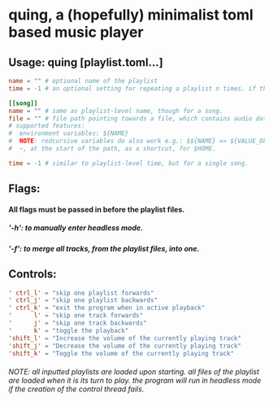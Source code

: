 # quing, a (hopefully) minimalist toml based music player

## Usage: quing [playlist.toml...]
```toml
name = "" # optional name of the playlist
time = -1 # an optional setting for repeating a playlist n times. if the number is below zero, it'll repeat infinitely

[[song]]
name = "" # same as playlist-level name, though for a song.
file = "" # file path pointing towards a file, which contains audio data.
# supported features:
#  environment variables: ${NAME}
#  NOTE: redcursive variables do also work e.g.: $${NAME} => ${VALUE_OF_NAME} => {VALUE_OF_VALUE_OF_NAME}
#  ~, at the start of the path, as a shortcut, for $HOME.

time = -1 # similar to playlist-level time, but for a single song.
```

## Flags:
#### All flags must be passed in before the playlist files.
##### '-h': to manually enter headless mode.
##### '-f': to merge all tracks, from the playlist files, into one.

## Controls:
```toml
' ctrl_l' = "skip one playlist forwards"
' ctrl_j' = "skip one playlist backwards"
' ctrl_k' = "exit the program when in active playback"
'      l' = "skip one track forwards"
'      j' = "skip one track backwards"
'      k' = "toggle the playback"
'shift_l' = "Increase the volume of the currently playing track"
'shift_j' = "Decrease the volume of the currently playing track"
'shift_k' = "Toggle the volume of the currently playing track"
```

###### NOTE: all inputted playlists are loaded upon starting. all files of the playlist are loaded when it is its turn to play. the program will run in headless mode if the creation of the control thread fails.

